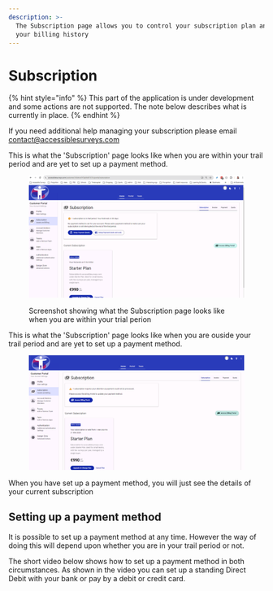 ```yaml
---
description: >-
  The Subscription page allows you to control your subscription plan and view
  your billing history
---
```


# Subscription

{% hint style="info" %}
This part of the application is under development and some actions are not supported.  The note below describes what is currently in place. &#x20;
{% endhint %}

If you need additional help managing your subscription please email contact@accessiblesurveys.com&#x20;

This is what the 'Subscription' page looks like when you are within your trail period and are yet to set up a payment method. &#x20;

<figure><img src="../../../.gitbook/assets/image (88).png" alt=""><figcaption><p>Screenshot showing what the Subscription page looks like when you are within your trial perion</p></figcaption></figure>

This is what the 'Subscription' page looks like when you are ouside your trail period and are yet to set up a payment method. &#x20;

<figure><img src="../../../.gitbook/assets/image (1).png" alt=""><figcaption></figcaption></figure>

When you have set up a payment method, you will just see the details of your current subscription

## Setting up a payment method

It is possible to set up a payment method at any time.  However the way of doing this will depend upon whether you are in your trail period or not.

The short video below shows how to set up a payment method in both circumstances.  As shown in the video you can set up a standing Direct Debit with your bank or pay by a debit or credit card.

